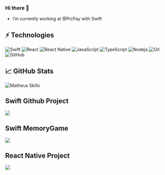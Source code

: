 ### Hi there 🤙

- I’m currently working at @PicPay with Swift

## ⚡ Technologies

![Swift](https://img.shields.io/badge/-Swift-181717?style=flat-square&logo=swift)
![React](https://img.shields.io/badge/-React-007396?style=flat-square&logo=react&logoColor=white)
![React Native](https://img.shields.io/badge/-React%20Native-2496ED?style=flat-square&logo=react&logoColor=white)
![JavaScript](https://img.shields.io/badge/-JavaScript-black?style=flat-square&logo=javascript)
![TypeScript](https://img.shields.io/badge/-TypeScript-007ACC?style=flat-square&logo=typescript)
![Nodejs](https://img.shields.io/badge/-Nodejs-339933?style=flat-square&logo=Node.js&logoColor=white)
![Git](https://img.shields.io/badge/-Git-black?style=flat-square&logo=git)
![GitHub](https://img.shields.io/badge/-GitHub-181717?style=flat-square&logo=github)

## &#x1f4c8; GitHub Stats

![Matheus Skills](https://github-readme-stats.vercel.app/api/top-langs/?username=MatheusGPrada&langs_count=4&hide=java)

## Swift Github Project

<a href="https://github.com/MatheusGPrada/Github_ios">
  <img align="center" src="https://github-readme-stats-git-masterrstaa-rickstaa.vercel.app/api/pin/?username=MatheusGPrada&repo=Github_ios&title_color=ffffff&text_color=c9cacc&icon_color=2bbc8a&bg_color=1d1f21" />
</a> 

## Swift MemoryGame

<a href="https://github.com/MatheusGPrada/Memorize">
  <img align="center" src="https://github-readme-stats-git-masterrstaa-rickstaa.vercel.app/api/pin/?username=MatheusGPrada&repo=Github_ios&title_color=ffffff&text_color=c9cacc&icon_color=2bbc8a&bg_color=1d1f21" />
</a> 

## React Native Project

<a href="https://github.com/MatheusGPrada/Pita">
  <img align="center" src="https://github-readme-stats-git-masterrstaa-rickstaa.vercel.app/api/pin/?username=MatheusGPrada&repo=Pita&title_color=ffffff&text_color=c9cacc&icon_color=2bbc8a&bg_color=1d1f21" />
</a>
